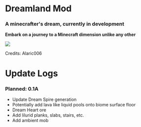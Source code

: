 <h1>Dreamland Mod</h1>
<h3>A minecrafter's dream, currently in development</h3>
<p style="font-weight:bold">Embark on a journey to a Minecraft dimension unlike any other</p>
<image src="img/2024-08-05_13.05.04.png"> </image>
<p> Credits: Alaric006 </p>
<h1>Update Logs</h1>
<h3>Planned: 0.1A</h3>
<ul>
    <li>Update Dream Spire generation </li>
    <li> Potentially add lava like liquid pools onto biome surface floor</li>
    <li> Dream Heart ore</li>
    <li> Add lilurid planks, slabs, stairs, etc.</li>
    <li> Add ambient mob</li>
</ul>